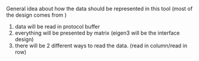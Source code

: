 General idea about how the data should be represented in this tool (most of the design comes from )
1. data will be read in protocol buffer
2. everything will be presented by matrix (eigen3 will be the interface design)
3. there will be 2 different ways to read the data. (read in column/read in row)
